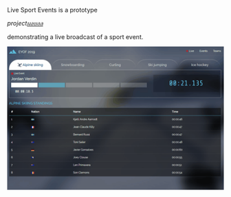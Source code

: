 Live Sport Events is a prototype<p> *project[ผลบอล](https://ufatop1.net/)* </p>demonstrating a live broadcast of a sport event.

![alt tag](https://raw.githubusercontent.com/TarikFojnica/custom-sport-events-client/master/src/assets/images/custom-sport-events.gif)
